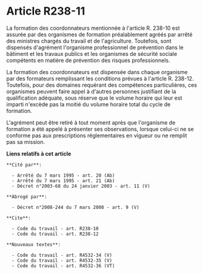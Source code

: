 # Article R238-11

La formation des coordonnateurs mentionnée à l'article R. 238-10 est assurée par des organismes de formation préalablement
agréés par arrêté des ministres chargés du travail et de l'agriculture. Toutefois, sont dispensés d'agrément l'organisme
professionnel de prévention dans le bâtiment et les travaux publics et les organismes de sécurité sociale compétents en
matière de prévention des risques professionnels.

La formation des coordonnateurs est dispensée dans chaque organisme par des formateurs remplissant les conditions prévues à
l'article R. 238-12. Toutefois, pour des domaines requérant des compétences particulières, ces organismes peuvent faire appel
à d'autres personnes justifiant de la qualification adéquate, sous réserve que le volume horaire qui leur est imparti
n'excède pas la moitié du volume horaire total du cycle de formation.

L'agrément peut être retiré à tout moment après que l'organisme de formation a été appelé à présenter ses observations,
lorsque celui-ci ne se conforme pas aux prescriptions réglementaires en vigueur ou ne remplit pas sa mission.

**Liens relatifs à cet article**

	**Cité par**:

	  - Arrêté du 7 mars 1995 - art. 20 (Ab)
	  - Arrêté du 7 mars 1995 - art. 21 (Ab)
	  - Décret n°2003-68 du 24 janvier 2003 - art. 11 (V)

	**Abrogé par**:

	  - Décret n°2008-244 du 7 mars 2008 - art. 9 (V)

	**Cite**:

	  - Code du travail - art. R238-10
	  - Code du travail - art. R238-12

	**Nouveaux textes**:

	  - Code du travail - art. R4532-34 (V)
	  - Code du travail - art. R4532-35 (V)
	  - Code du travail - art. R4532-36 (VT)
